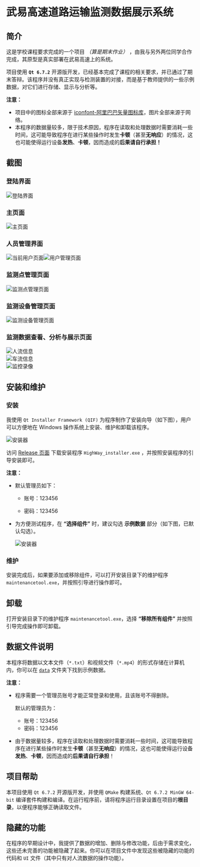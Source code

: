# 武易高速道路运输监测数据展示系统

## 简介

这是学校课程要求完成的一个项目 *（算是期末作业）* ，由我与另外两位同学合作完成，其原型是真实部署在武易高速上的系统。

项目使用 **`Qt 6.7.2`** 开源版开发，已经基本完成了课程的相关要求，并已通过了期末答辩。该程序并没有真正实现与检测装置的对接，而是基于教师提供的一些示例数据，对它们进行存储、显示与分析等。

**注意：**

- 项目中的图标全部来源于 [iconfont-阿里巴巴矢量图标库](https://www.iconfont.cn/)，图片全部来源于网络。
- 本程序的数据量较多，限于技术原因，程序在读取和处理数据时需要消耗一些时间，这可能导致程序在进行某些操作时发生**卡顿**（甚至**无响应**）的情况，这也可能使得运行设备**发热**、**卡顿**，因而造成的**后果请自行承担！**

## 截图

### 登陆界面

![登陆界面](<screenshots/login page.png>)

### 主页面

![主页面](<screenshots/home page.png>)

### 人员管理界面

![当前用户页面](<screenshots/current user page.png>)![用户管理页面](<screenshots/manage page.png>)

### 监测点管理页面

![监测点管理页面](<screenshots/place page.png>)

### 监测设备管理页面

![监测设备管理页面](<screenshots/device page.png>)

### 监测数据查看、分析与展示页面

![人流信息](<screenshots/person page.png>)  
![车流信息](<screenshots/car page.png>)  
![监控录像](<screenshots/video page.png>)

## 安装和维护

### 安装

我使用 `Qt Installer Framework (QIF)` 为程序制作了安装向导（如下图），用户可以方便地在 Windows 操作系统上安装、维护和卸载该程序。

![安装器](screenshots/installer.png)

访问 [Release 页面](https://github.com/Steel-Yao/HighWay/releases) 下载安装程序 `HighWay_installer.exe` ，并按照安装程序的引导安装即可。

**注意：**

- 默认管理员如下：

  - 账号：123456

  - 密码：123456

- 为方便测试程序，在 **“选择组件”** 时，建议勾选 **示例数据** 部分（如下图，已默认勾选）。

  ![安装器](screenshots/installer_2.png)

### 维护

安装完成后，如果要添加或移除组件，可以打开安装目录下的维护程序 `maintenancetool.exe`，并按照引导进行操作即可。

## 卸载

打开安装目录下的维护程序 `maintenancetool.exe`，选择 **“移除所有组件”** 并按照引导完成操作即可卸载。

## 数据文件说明

本程序将数据以文本文件（`*.txt`）和视频文件（`*.mp4`）的形式存储在计算机内，你可以在 [`data`](data) 文件夹下找到示例数据。

**注意：**

- 程序需要一个管理员账号才能正常登录和使用，且该账号不得删除。  

  默认的管理员为：

  - 账号：123456
  - 密码：123456

- 由于数据量较多，程序在读取和处理数据时需要消耗一些时间，这可能导致程序在进行某些操作时发生**卡顿**（甚至**无响应**）的情况，这也可能使得运行设备**发热**、**卡顿**，因而造成的**后果请自行承担**！

## 项目帮助

本项目使用 `Qt 6.7.2` 开源版开发，并使用 `QMake` 构建系统、`Qt 6.7.2 MinGW 64-bit` 编译套件构建和编译。在运行程序前，请将程序运行目录设置在项目的**根目录**，以便程序能够正确读取文件。

## 隐藏的功能

在程序的早期设计中，我提供了数据的增加、删除与修改功能，后由于需求变化，这些还未完善的功能被隐藏了起来。你可以在项目文件中发现这些被隐藏的功能的代码和 `UI` 文件（其中只有对人流数据的操作功能）。
